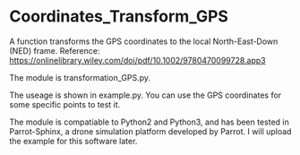 # Coordinates_Transform_GPS
A function transforms the GPS coordinates to the local North-East-Down (NED) frame.
Reference: https://onlinelibrary.wiley.com/doi/pdf/10.1002/9780470099728.app3

The module is transformation_GPS.py.

The useage is shown in example.py. You can use the GPS coordinates for some specific points to test it.

The module is compatiable to Python2 and Python3, and has been tested in Parrot-Sphinx, a drone simulation platform developed by Parrot. I will upload the example for this software later.
